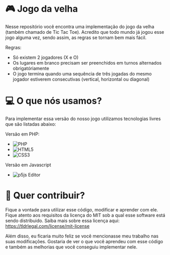 # 🎮 Jogo da velha

Nesse repositório você encontra uma implementação do jogo da velha (também chamado de Tic Tac Toe). Acredito que todo mundo já jogou esse jogo alguma vez, sendo assim, as regras se tornam bem mais fácil.

Regras:
- Só existem 2 jogadores (X e O)
- Os lugares em branco precisam ser preenchidos em turnos alternados obrigatóriamente
- O jogo termina quando uma sequência de três jogadas do mesmo jogador estiverem consecutivas (vertical, horizontal ou diagonal)

# 💻 O que nós usamos?

Para implementar essa versão do nosso jogo utilizamos tecnologias livres que são listadas abaixo:

Versão em PHP:
- ![PHP](https://img.shields.io/badge/php-%23777BB4.svg?style=for-the-badge&logo=php&logoColor=white)
- ![HTML5](https://img.shields.io/badge/html5-%23E34F26.svg?style=for-the-badge&logo=html5&logoColor=white)
- ![CSS3](https://img.shields.io/badge/css3-%231572B6.svg?style=for-the-badge&logo=css3&logoColor=white)

Versão em Javascript
- ![p5js Editor](https://img.shields.io/badge/p5.js-ED225D?style=for-the-badge&logo=p5.js&logoColor=FFFFFF)

# 🌟 Quer contribuir?

Fique a vontade para utilizar esse código, modificar e aprender com ele. Fique atento aos requisitos da licença do MIT sob a qual esse software está sendo distribuido. Saiba mais sobre essa licença aqui:
https://tldrlegal.com/license/mit-license

Além disso, eu ficaria muito feliz se você mencionasse meu trabalho nas suas modificações. Gostaria de ver o que você aprendeu com esse código e também as melhorias que você conseguiu implementar nele.
